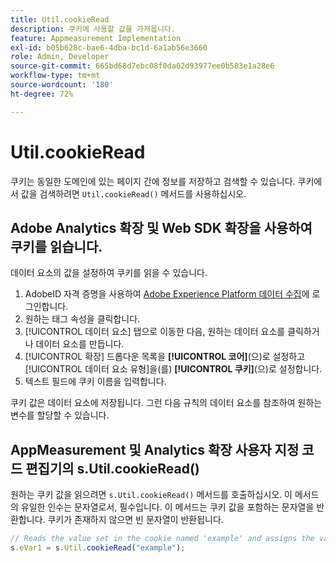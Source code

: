 ```yaml
---
title: Util.cookieRead
description: 쿠키에 사용할 값을 가져옵니다.
feature: Appmeasurement Implementation
exl-id: b05b628c-bae6-4dba-bc1d-6a1ab56e3660
role: Admin, Developer
source-git-commit: 665bd68d7ebc08f0da02d93977ee0b583e1a28e6
workflow-type: tm+mt
source-wordcount: '180'
ht-degree: 72%

---
```


# Util.cookieRead

쿠키는 동일한 도메인에 있는 페이지 간에 정보를 저장하고 검색할 수 있습니다. 쿠키에서 값을 검색하려면 `Util.cookieRead()` 메서드를 사용하십시오.

## Adobe Analytics 확장 및 Web SDK 확장을 사용하여 쿠키를 읽습니다.

데이터 요소의 값을 설정하여 쿠키를 읽을 수 있습니다.

1. AdobeID 자격 증명을 사용하여 [Adobe Experience Platform 데이터 수집](https://experience.adobe.com/data-collection)에 로그인합니다.
2. 원하는 태그 속성을 클릭합니다.
3. [!UICONTROL 데이터 요소] 탭으로 이동한 다음, 원하는 데이터 요소를 클릭하거나 데이터 요소를 만듭니다.
4. [!UICONTROL 확장] 드롭다운 목록을 **[!UICONTROL 코어]**(으)로 설정하고 [!UICONTROL 데이터 요소 유형]을(를) **[!UICONTROL 쿠키]**(으)로 설정합니다.
5. 텍스트 필드에 쿠키 이름을 입력합니다.

쿠키 값은 데이터 요소에 저장됩니다. 그런 다음 규칙의 데이터 요소를 참조하여 원하는 변수를 할당할 수 있습니다.

## AppMeasurement 및 Analytics 확장 사용자 지정 코드 편집기의 s.Util.cookieRead()

원하는 쿠키 값을 읽으려면 `s.Util.cookieRead()` 메서드를 호출하십시오. 이 메서드의 유일한 인수는 문자열로서, 필수입니다. 이 메서드는 쿠키 값을 포함하는 문자열을 반환합니다. 쿠키가 존재하지 않으면 빈 문자열이 반환됩니다.

```js
// Reads the value set in the cookie named 'example' and assigns the value to eVar1
s.eVar1 = s.Util.cookieRead("example");
```
